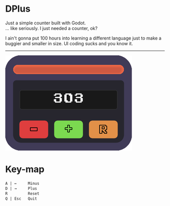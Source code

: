 # DPlus
Just a simple counter built with Godot.\
... like seriously. I just needed a counter, ok? 

I ain't gonna put 100 hours into learning a different language just to make a buggier and smaller in size. UI coding sucks and you know it.

<hr>

![preview](https://raw.githubusercontent.com/imh1kiko/DPlus/main/preview.png)


# Key-map
```
A | ←     Minus
D | →     Plus
R         Reset
Q | Esc   Quit
```
